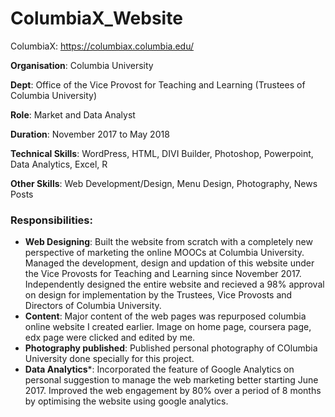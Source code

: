 # ColumbiaX_Website

ColumbiaX: https://columbiax.columbia.edu/

**Organisation**: Columbia University

**Dept**: Office of the Vice Provost for Teaching and Learning (Trustees of Columbia University)

**Role**: Market and Data Analyst

**Duration**: November 2017 to May 2018

**Technical Skills**: WordPress, HTML, DIVI Builder, Photoshop, Powerpoint, Data Analytics, Excel, R

**Other Skills**: Web Development/Design, Menu Design, Photography, News Posts

### Responsibilities:


* **Web Designing**: Built the website from scratch with a completely new perspective of marketing the online MOOCs at Columbia University. Managed the development, design and updation of this website under the Vice Provosts for Teaching and Learning since November 2017. Independently designed the entire website and recieved a 98% approval on design for implementation by the Trustees, Vice Provosts and Directors of Columbia University.
* **Content**: Major content of the web pages was repurposed columbia online website I created earlier. Image on home page, coursera page, edx page were clicked and edited by me.
* **Photography published**: Published personal photography of COlumbia University done specially for this project.
* **Data Analytics***: Incorporated the feature of Google Analytics on personal suggestion to manage the web marketing better starting June 2017. Improved the web engagement by 80% over a period of 8 months by optimising the website using google analytics.
